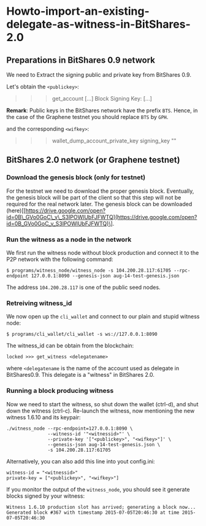 # Howto-import-an-existing-delegate-as-witness-in-BitShares-2.0

## Preparations in BitShares 0.9 network

We need to Extract the signing public and private key from BitShares 0.9.

Let's obtain the `<publickey>`:

> > > get\_account  \[...\] Block Signing Key:  \[...\]

**Remark**: Public keys in the BitShares network have the prefix `BTS`. Hence, in the case of the Graphene testnet you should replace `BTS` by `GPH`.

and the corresponding `<wifkey>`:

> > > wallet\_dump\_account\_private\_key  signing\_key ""

## BitShares 2.0 network \(or Graphene testnet\)

### Download the genesis block \(only for testnet\)

For the testnet we need to download the proper genesis block. Eventually, the genesis block will be part of the client so that this step will not be required for the real network later. The genesis block can be downloaded \(here\)\[[https://drive.google.com/open?id=0B\_GVo0GoC\_v\_S3lPOWlUbFJFWTQ](https://drive.google.com/open?id=0B_GVo0GoC_v_S3lPOWlUbFJFWTQ)\].

### Run the witness as a node in the network

We first run the witness node without block production and connect it to the P2P network with the following command:

```text
$ programs/witness_node/witness_node -s 104.200.28.117:61705 --rpc-endpoint 127.0.0.1:8090 --genesis-json aug-14-test-genesis.json
```

The address `104.200.28.117` is one of the public seed nodes.

### Retreiving witness\_id

We now open up the `cli_wallet` and connect to our plain and stupid witness node:

```text
$ programs/cli_wallet/cli_wallet -s ws://127.0.0.1:8090
```

The witness\_id can be obtain from the blockchain:

```text
locked >>> get_witness <delegatename>
```

where `<delegatename` is the name of the account used as delegate in BitShares0.9. This delegate is a "witness" in BitShares 2.0.

### Running a block producing witness

Now we need to start the witness, so shut down the wallet \(ctrl-d\), and shut down the witness \(ctrl-c\). Re-launch the witness, now mentioning the new witness 1.6.10 and its keypair:

```text
./witness_node --rpc-endpoint=127.0.0.1:8090 \
               --witness-id '"<witnessid>"' \
               --private-key '["<publickey>", "<wifkey>"]' \
               --genesis-json aug-14-test-genesis.json \
               -s 104.200.28.117:61705
```

Alternatively, you can also add this line into yout config.ini:

```text
witness-id = "<witnessid>"
private-key = ["<publickey>", "<wifkey>"]
```

If you monitor the output of the `witness_node`, you should see it generate blocks signed by your witness:

```text
Witness 1.6.10 production slot has arrived; generating a block now...
Generated block #367 with timestamp 2015-07-05T20:46:30 at time 2015-07-05T20:46:30
```


